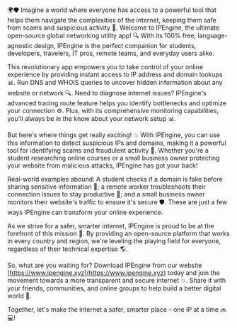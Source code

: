🌍🛡️ Imagine a world where everyone has access to a powerful tool that helps them navigate the complexities of the internet, keeping them safe from scams and suspicious activity 🚀. Welcome to IPEngine, the ultimate open-source global networking utility app! 🔍 With its 100% free, language-agnostic design, IPEngine is the perfect companion for students, developers, travelers, IT pros, remote teams, and everyday users alike.

This revolutionary app empowers you to take control of your online experience by providing instant access to IP address and domain lookups 📊. Run DNS and WHOIS queries to uncover hidden information about any website or network 🔍. Need to diagnose internet issues? IPEngine's advanced tracing route feature helps you identify bottlenecks and optimize your connection ⚙️. Plus, with its comprehensive monitoring capabilities, you'll always be in the know about your network setup 📊.

But here's where things get really exciting! 💥 With IPEngine, you can use this information to detect suspicious IPs and domains, making it a powerful tool for identifying scams and fraudulent activity 🚨. Whether you're a student researching online courses or a small business owner protecting your website from malicious attacks, IPEngine has got your back!

Real-world examples abound: A student checks if a domain is fake before sharing sensitive information 💸; a remote worker troubleshoots their connection issues to stay productive 🔧; and a small business owner monitors their website's traffic to ensure it's secure 🛡️. These are just a few ways IPEngine can transform your online experience.

As we strive for a safer, smarter internet, IPEngine is proud to be at the forefront of this mission 💪. By providing an open-source platform that works in every country and region, we're leveling the playing field for everyone, regardless of their technical expertise 🌎.

So, what are you waiting for? Download IPEngine from our website [https://www.ipengine.xyz](https://www.ipengine.xyz) today and join the movement towards a more transparent and secure internet 💥. Share it with your friends, communities, and online groups to help build a better digital world 🌟.

Together, let's make the internet a safer, smarter place – one IP at a time 🔜💻!